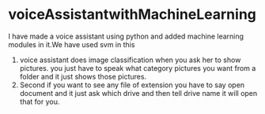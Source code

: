 # voiceAssistantwithMachineLearning

I have made a voice assistant using python and added machine learning modules in it.We have used svm in this
1) voice assistant does image classification when you ask her to show pictures. you just have to speak what category pictures you want from a folder and it just shows those pictures.
2) Second if you want to see any file of extension you have to say open document and it just ask which drive and then tell drive name it will open that for you.
